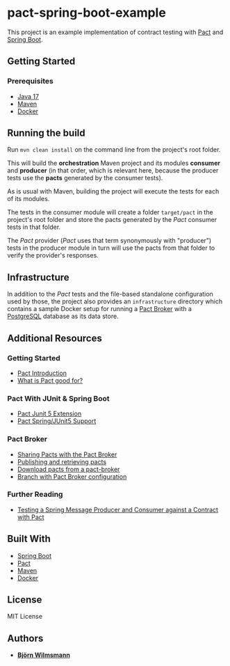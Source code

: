 # pact-spring-boot-example

This project is an example implementation of contract testing with [Pact](https://pact.io/)
and [Spring Boot](https://spring.io/projects/spring-boot).

## Getting Started

### Prerequisites

* [Java 17](https://openjdk.java.net/projects/jdk/17/)
* [Maven](https://maven.apache.org/)
* [Docker](https://www.docker.com/)

## Running the build

Run ```mvn clean install``` on the command line from the project's root folder.

This will build the **orchestration** Maven project and its modules **consumer** and **producer** (in that order, which
is relevant here, because the producer tests use the **pacts** generated by the consumer tests).

As is usual with Maven, building the project will execute the tests for each of its modules.

The tests in the consumer module will create a folder `target/pact` in the project's root folder and store the pacts
generated by the *Pact* consumer tests in that folder.

The *Pact* provider (*Pact* uses that term synonymously with "producer") tests in the producer module in turn will use
the pacts from that folder to verify the provider's responses.

## Infrastructure

In addition to the *Pact* tests and the file-based standalone configuration used by those, the project also provides
an `infrastructure` directory which contains a sample Docker setup for running
a [Pact Broker](https://github.com/pact-foundation/pact_broker)
with a [PostgreSQL](https://www.postgresql.org/) database as its data store.

## Additional Resources

### Getting Started

* [Pact Introduction](https://docs.pact.io/)
* [What is Pact good for?](https://docs.pact.io/getting_started/what_is_pact_good_for)

### Pact With JUnit & Spring Boot

* [Pact Junit 5 Extension](https://docs.pact.io/implementation_guides/jvm/provider/junit5)
* [Pact Spring/JUnit5 Support](https://docs.pact.io/implementation_guides/jvm/provider/junit5spring)

### Pact Broker

* [Sharing Pacts with the Pact Broker](https://docs.pact.io/getting_started/sharing_pacts)
* [Publishing and retrieving pacts](https://docs.pact.io/pact_broker/publishing_and_retrieving_pacts)
* [Download pacts from a pact-broker](https://docs.pact.io/implementation_guides/jvm/provider/junit#download-pacts-from-a-pact-broker)
* [Branch with Pact Broker configuration](https://github.com/BjoernKW/pact-spring-boot-example/tree/Using_a_Pact_Broker)

### Further Reading

* [Testing a Spring Message Producer and Consumer against a Contract with Pact](https://reflectoring.io/cdc-pact-messages/)

## Built With

* [Spring Boot](https://projects.spring.io/spring-boot/)
* [Pact](https://pact.io/)
* [Maven](https://maven.apache.org/)
* [Docker](https://www.docker.com/)

## License

MIT License

## Authors

* **[Björn Wilmsmann](https://bjoernkw.com)**
